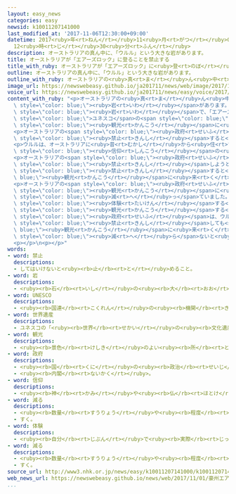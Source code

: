 ```yaml
---
layout: easy_news
categories: easy
newsid: k10011207141000
last_modified_at: '2017-11-06T12:30:00+09:00'
datetime: 2017<ruby>年<rt>ねん</rt></ruby>11<ruby>月<rt>がつ</rt></ruby>06<ruby>日<rt>にち</rt></ruby>
  12<ruby>時<rt>じ</rt></ruby>30<ruby>分<rt>ふん</rt></ruby>
description: オーストラリアの真ん中に、「ウルル」という大きな岩があります。
title: オーストラリアが「エアーズロック」に登ることを禁止する
title_with_ruby: オーストラリアが「エアーズロック」に<ruby>登<rt>のぼ</rt></ruby>ることを<ruby>禁止<rt>きんし</rt></ruby>する
outline: オーストラリアの真ん中に、「ウルル」という大きな岩があります。
outline_with_ruby: オーストラリアの<ruby>真<rt>ま</rt></ruby>ん<ruby>中<rt>なか</rt></ruby>に、「ウルル」という<ruby>大<rt>おお</rt></ruby>きな<ruby>岩<rt>いわ</rt></ruby>があります。
image_url: https://newswebeasy.github.io/ja201711/news/web/image/2017/11/01/K10011207141_1711011722_1711011722_01_02.jpg
voice_url: https://newswebeasy.github.io/ja201711/news/easy/voice/2017/11/06/k10011207141000.mp3
content_with_ruby: "<p>オーストラリアの<ruby>真<rt>ま</rt></ruby>ん<ruby>中<rt>なか</rt></ruby>に、「ウルル」という<ruby>大<rt>おお</rt></ruby>きな<span\
  \ style=\"color: blue;\"><ruby>岩<rt>いわ</rt></ruby></span>があります。ウルルは<ruby>高<rt>たか</rt></ruby>さ３４８ｍの１つの<ruby>大<rt>おお</rt></ruby>きな<span\
  \ style=\"color: blue;\"><ruby>岩<rt>いわ</rt></ruby></span>で、「エアーズロック」とも<ruby>呼<rt>よ</rt></ruby>ばれています。ウルルは<span\
  \ style=\"color: blue;\">ユネスコ</span>の<span style=\"color: blue;\"><ruby>世界遺産<rt>せかいいさん</rt></ruby></span>になっていて、１<ruby>年<rt>ねん</rt></ruby>に３０<ruby>万<rt>まん</rt></ruby><ruby>人<rt>にん</rt></ruby>ぐらいが<span\
  \ style=\"color: blue;\"><ruby>観光<rt>かんこう</rt></ruby></span>に<ruby>来<rt>き</rt></ruby>ます。</p>\n\
  <p>オーストラリアの<span style=\"color: blue;\"><ruby>政府<rt>せいふ</rt></ruby></span>は、２０１９<ruby>年<rt>ねん</rt></ruby>１０<ruby>月<rt>がつ</rt></ruby>からウルルに<ruby>登<rt>のぼ</rt></ruby>ることを<span\
  \ style=\"color: blue;\"><ruby>禁止<rt>きんし</rt></ruby></span>すると<ruby>決<rt>き</rt></ruby>めました。</p>\n\
  <p>ウルルは、オーストラリアに<ruby>昔<rt>むかし</rt></ruby>から<ruby>住<rt>す</rt></ruby>んでいるアボリジニの<ruby>人<rt>ひと</rt></ruby>たちの<span\
  \ style=\"color: blue;\"><ruby>信仰<rt>しんこう</rt></ruby></span>の<ruby>場所<rt>ばしょ</rt></ruby>になっています。このためアボリジニの<ruby>人<rt>ひと</rt></ruby>たちは、ウルルに<ruby>登<rt>のぼ</rt></ruby>ることに<ruby>反対<rt>はんたい</rt></ruby>しています。</p>\n\
  <p>オーストラリアの<span style=\"color: blue;\"><ruby>政府<rt>せいふ</rt></ruby></span>は<ruby>前<rt>まえ</rt></ruby>にも、ウルルに<ruby>登<rt>のぼ</rt></ruby>ることを<span\
  \ style=\"color: blue;\"><ruby>禁止<rt>きんし</rt></ruby></span>しようと<ruby>考<rt>かんが</rt></ruby>えたことがありました。しかし、<span\
  \ style=\"color: blue;\"><ruby>禁止<rt>きんし</rt></ruby></span>すると<span style=\"color:\
  \ blue;\"><ruby>観光<rt>かんこう</rt></ruby></span>に<ruby>来<rt>く</rt></ruby>る<ruby>人<rt>ひと</rt></ruby>が<ruby>少<rt>すく</rt></ruby>なくなると<ruby>心配<rt>しんぱい</rt></ruby>する<ruby>人<rt>ひと</rt></ruby>が<ruby>大勢<rt>おおぜい</rt></ruby>いました。</p>\n\
  <p>オーストラリアの<span style=\"color: blue;\"><ruby>政府<rt>せいふ</rt></ruby></span>が<ruby>最近<rt>さいきん</rt></ruby><ruby>調<rt>しら</rt></ruby>べると、<span\
  \ style=\"color: blue;\"><ruby>観光<rt>かんこう</rt></ruby></span>に<ruby>来<rt>き</rt></ruby>た<ruby>人<rt>ひと</rt></ruby>の<ruby>中<rt>なか</rt></ruby>で、ウルルに<ruby>登<rt>のぼ</rt></ruby>りたい<ruby>人<rt>ひと</rt></ruby>は１６%に<span\
  \ style=\"color: blue;\"><ruby>減<rt>へ</rt></ruby>っ</span>ていました。ウルルの<ruby>近<rt>ちか</rt></ruby>くには、アボリジニの<ruby>文化<rt>ぶんか</rt></ruby>を<span\
  \ style=\"color: blue;\"><ruby>体験<rt>たいけん</rt></ruby></span>する<ruby>場所<rt>ばしょ</rt></ruby>など、ほかにも<span\
  \ style=\"color: blue;\"><ruby>観光<rt>かんこう</rt></ruby></span>する<ruby>場所<rt>ばしょ</rt></ruby>があります。このため<span\
  \ style=\"color: blue;\"><ruby>政府<rt>せいふ</rt></ruby></span>は、ウルルに<ruby>登<rt>のぼ</rt></ruby>ることを<span\
  \ style=\"color: blue;\"><ruby>禁止<rt>きんし</rt></ruby></span>しても<span style=\"color:\
  \ blue;\"><ruby>観光<rt>かんこう</rt></ruby></span>に<ruby>来<rt>く</rt></ruby>る<ruby>人<rt>ひと</rt></ruby>は<span\
  \ style=\"color: blue;\"><ruby>減<rt>へ</rt></ruby>ら</span>ないと<ruby>考<rt>かんが</rt></ruby>えています。</p>\n\
  <p></p>\n<p></p>"
words:
- word: 禁止
  descriptions:
  - してはいけないと<ruby><rb>止</rb><rt>と</rt></ruby>めること。
- word: 岩
  descriptions:
  - <ruby><rb>石</rb><rt>いし</rt></ruby>の<ruby><rb>大</rb><rt>おお</rt></ruby>きなもの。<ruby><rb>岩石</rb><rt>がんせき</rt></ruby>。
- word: UNESCO
  descriptions:
  - <ruby><rb>国連</rb><rt>こくれん</rt></ruby>の<ruby><rb>機関</rb><rt>きかん</rt></ruby>の<ruby><rb>一</rb><rt>ひと</rt></ruby>つで、<ruby><rb>教育</rb><rt>きょういく</rt></ruby>や<ruby><rb>科学</rb><rt>かがく</rt></ruby>、また<ruby><rb>文化</rb><rt>ぶんか</rt></ruby>を<ruby><rb>通</rb><rt>つう</rt></ruby>じて、たがいに<ruby><rb>理解</rb><rt>りかい</rt></ruby>し<ruby><rb>合</rb><rt>あ</rt></ruby>い、<ruby><rb>世界</rb><rt>せかい</rt></ruby>の<ruby><rb>平和</rb><rt>へいわ</rt></ruby>と<ruby><rb>安全</rb><rt>あんぜん</rt></ruby>を<ruby><rb>守</rb><rt>まも</rt></ruby>ることを<ruby><rb>目的</rb><rt>もくてき</rt></ruby>としている。
- word: 世界遺産
  descriptions:
  - ユネスコの「<ruby><rb>世界</rb><rt>せかい</rt></ruby>の<ruby><rb>文化遺産</rb><rt>ぶんかいさん</rt></ruby><ruby><rb>及</rb><rt>およ</rt></ruby>び<ruby><rb>自然遺産</rb><rt>しぜんいさん</rt></ruby>の<ruby><rb>保護</rb><rt>ほご</rt></ruby>に<ruby><rb>関</rb><rt>かん</rt></ruby>する<ruby><rb>条約</rb><rt>じょうやく</rt></ruby>」（「<ruby><rb>世界遺産保護条約</rb><rt>せかいいさんほごじょうやく</rt></ruby>」）にもとづいて<ruby><rb>決</rb><rt>き</rt></ruby>められた、<ruby><rb>世界的</rb><rt>せかいてき</rt></ruby>に<ruby><rb>残</rb><rt>のこ</rt></ruby>す<ruby><rb>価値</rb><rt>かち</rt></ruby>があると<ruby><rb>認</rb><rt>みと</rt></ruby>められた<ruby><rb>文化</rb><rt>ぶんか</rt></ruby>や<ruby><rb>自然</rb><rt>しぜん</rt></ruby>。<ruby><rb>日本</rb><rt>にっぽん</rt></ruby>では、<ruby><rb>文化遺産</rb><rt>ぶんかいさん</rt></ruby>として<ruby><rb>姫路城</rb><rt>ひめじじょう</rt></ruby>や<ruby><rb>法隆寺</rb><rt>ほうりゅうじ</rt></ruby>・<ruby><rb>沖縄</rb><rt>おきなわ</rt></ruby>の<ruby><rb>首里城</rb><rt>しゅりじょう</rt></ruby>など、<ruby><rb>自然遺産</rb><rt>しぜんいさん</rt></ruby>として<ruby><rb>屋久島</rb><rt>やくしま</rt></ruby>や<ruby><rb>白神山地</rb><rt>しらかみさんち</rt></ruby>などが<ruby><rb>指定</rb><rt>してい</rt></ruby>されている。
- word: 観光
  descriptions:
  - <ruby><rb>景色</rb><rt>けしき</rt></ruby>のよい<ruby><rb>所</rb><rt>ところ</rt></ruby>や<ruby><rb>名所</rb><rt>めいしょ</rt></ruby>などを<ruby><rb>見物</rb><rt>けんぶつ</rt></ruby>して<ruby><rb>回</rb><rt>まわ</rt></ruby>ること。
- word: 政府
  descriptions:
  - <ruby><rb>国</rb><rt>くに</rt></ruby>の<ruby><rb>政治</rb><rt>せいじ</rt></ruby>を<ruby><rb>行</rb><rt>おこな</rt></ruby>うところ。
  - <ruby><rb>内閣</rb><rt>ないかく</rt></ruby>。
- word: 信仰
  descriptions:
  - <ruby><rb>神</rb><rt>かみ</rt></ruby>や<ruby><rb>仏</rb><rt>ほとけ</rt></ruby>を<ruby><rb>信</rb><rt>しん</rt></ruby>じて、<ruby><rb>心</rb><rt>こころ</rt></ruby>から<ruby><rb>敬</rb><rt>うやま</rt></ruby>うこと。
- word: 減る
  descriptions:
  - <ruby><rb>数量</rb><rt>すうりょう</rt></ruby>や<ruby><rb>程度</rb><rt>ていど</rt></ruby>が<ruby><rb>少</rb><rt>すく</rt></ruby>なくなる。
  - すく。
- word: 体験
  descriptions:
  - <ruby><rb>自分</rb><rt>じぶん</rt></ruby>で<ruby><rb>実際</rb><rt>じっさい</rt></ruby>にやってみること。また、やってみたこと。
- word: 減る
  descriptions:
  - <ruby><rb>数量</rb><rt>すうりょう</rt></ruby>や<ruby><rb>程度</rb><rt>ていど</rt></ruby>が<ruby><rb>少</rb><rt>すく</rt></ruby>なくなる。
  - すく。
source_url: http://www3.nhk.or.jp/news/easy/k10011207141000/k10011207141000.html
web_news_url: https://newswebeasy.github.io/news/web/2017/11/01/豪州エアーズロックの岩登り-2年後に禁止へ
...
```

